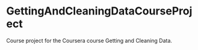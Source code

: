 GettingAndCleaningDataCourseProject
===================================

Course project for the Coursera course Getting and Cleaning Data.
